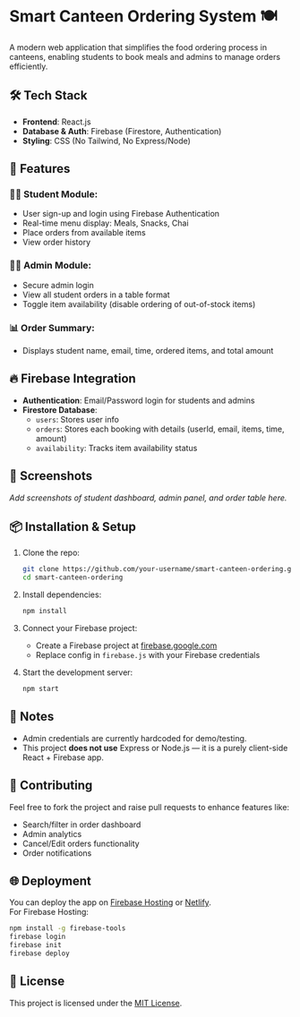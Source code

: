 
# Smart Canteen Ordering System 🍽️

A modern web application that simplifies the food ordering process in canteens, enabling students to book meals and admins to manage orders efficiently.

## 🛠 Tech Stack

- **Frontend**: React.js  
- **Database & Auth**: Firebase (Firestore, Authentication)  
- **Styling**: CSS (No Tailwind, No Express/Node)

## 🚀 Features

### 👨‍🎓 Student Module:
- User sign-up and login using Firebase Authentication
- Real-time menu display: Meals, Snacks, Chai
- Place orders from available items
- View order history

### 🧑‍💼 Admin Module:
- Secure admin login
- View all student orders in a table format
- Toggle item availability (disable ordering of out-of-stock items)

### 📊 Order Summary:
- Displays student name, email, time, ordered items, and total amount

## 🔥 Firebase Integration

- **Authentication**: Email/Password login for students and admins  
- **Firestore Database**:  
  - `users`: Stores user info  
  - `orders`: Stores each booking with details (userId, email, items, time, amount)  
  - `availability`: Tracks item availability status

## 📸 Screenshots

_Add screenshots of student dashboard, admin panel, and order table here._

## 📦 Installation & Setup

1. Clone the repo:
   ```bash
   git clone https://github.com/your-username/smart-canteen-ordering.git
   cd smart-canteen-ordering
   ```

2. Install dependencies:
   ```bash
   npm install
   ```

3. Connect your Firebase project:
   - Create a Firebase project at [firebase.google.com](https://firebase.google.com/)
   - Replace config in `firebase.js` with your Firebase credentials

4. Start the development server:
   ```bash
   npm start
   ```

## 📌 Notes

- Admin credentials are currently hardcoded for demo/testing.
- This project **does not use** Express or Node.js — it is a purely client-side React + Firebase app.

## 🤝 Contributing

Feel free to fork the project and raise pull requests to enhance features like:
- Search/filter in order dashboard
- Admin analytics
- Cancel/Edit orders functionality
- Order notifications

## 🌐 Deployment

You can deploy the app on [Firebase Hosting](https://firebase.google.com/docs/hosting) or [Netlify](https://www.netlify.com/).  
For Firebase Hosting:
```bash
npm install -g firebase-tools
firebase login
firebase init
firebase deploy
```

## 📄 License

This project is licensed under the [MIT License](LICENSE).

